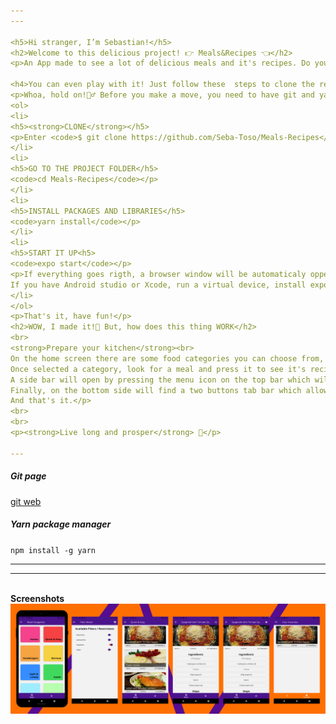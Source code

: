 ```yaml
---
---

<h5>Hi stranger, I’m Sebastian!</h5>
<h2>Welcome to this delicious project! 👉 Meals&Recipes 👈</h2>
<p>An App made to see a lot of delicious meals and it's recipes. Do you like it? Mark it as favorite!</p>

<h4>You can even play with it! Just follow these  steps to clone the repository</h4>
<p>Whoa, hold on!👮‍♂️ Before you make a move, you need to have git and yarn package manager and Andorid Studio installed on your PC, Xcode in your Mac or Expo App in your mobile device.<em>(You may find the links at the bottom)</em>
<ol>
<li>
<h5><strong>CLONE</strong></h5>
<p>Enter <code>$ git clone https://github.com/Seba-Toso/Meals-Recipes</code> in your <code>command shell </code>and then press ENTER.</p>
</li>
<li>
<h5>GO TO THE PROJECT FOLDER</h5>
<code>cd Meals-Recipes</code></p>
</li>
<li>
<h5>INSTALL PACKAGES AND LIBRARIES</h5>
<code>yarn install</code></p>
</li>
<li>
<h5>START IT UP<h5>
<code>expo start</code></p>
<p>If everything goes rigth, a browser window will be automaticaly oppened and it will show you a QR Code that you can scan with your device and this will open the app.</br> 
If you have Android studio or Xcode, run a virtual device, install expo app on it and run RickAndMorty's App by pressing <code>a</code> for Android Virtual Device or <code>i</code> for Ios Virtual Device, in your command shell</p>
</li>
</ol>
<p>That's it, have fun!</p>
<h2>WOW, I made it!🤯 But, how does this thing WORK</h2>
<br>
<strong>Prepare your kitchen</strong><br>
On the home screen there are some food categories you can choose from, press one to see the corresponding foods.<br>
Once selected a category, look for a meal and press it to see it's recipe. There you can mark it as favorite by pressing save button on the top bar.<br>
A side bar will open by pressing the menu icon on the top bar which will allow you to filter meals.<br>
Finally, on the bottom side will find a two buttons tab bar which allow you to see your marked as favorite meals.<br>
And that's it.</p>
<br>
<br>
<p><strong>Live long and prosper</strong> 🖖</p>

---
```

<h5>Git page</h5>
<a href="https://git-scm.com/downloads" title="https://git-scm.com/downloads">git web</a> 
<h5>Yarn package manager</h5>
<code>npm install -g yarn</code>

---
---

<br>
<strong>Screenshots</strong><br>
<img src="./assets/screens.jpg" alt="screenshots" />
